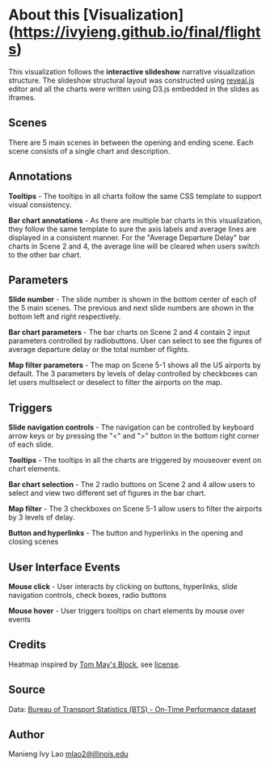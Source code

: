# About this [Visualization] (https://ivyieng.github.io/final/flights)
This visualization follows the **interactive slideshow** narrative visualization structure. The slideshow structural layout was constructed using [reveal.js](http://lab.hakim.se/reveal-js) editor and all the charts were written using D3.js embedded in the slides as iframes.

## Scenes
There are 5 main scenes in between the opening and ending scene. Each scene consists of a single chart and description.

## Annotations
**Tooltips** - The tooltips in all charts follow the same CSS template to support visual consistency.

**Bar chart annotations** - As there are multiple bar charts in this visualization, they follow the same template to sure the axis labels and average lines are displayed in a consistent manner. For the "Average Departure Delay" bar charts in Scene 2 and 4, the average line will be cleared when users switch to the other bar chart.

## Parameters
**Slide number** - The slide number is shown in the bottom center of each of the 5 main scenes. The previous and next slide numbers are shown in the bottom left and right respectively.

**Bar chart parameters** - The bar charts on Scene 2 and 4 contain 2 input parameters controlled by radiobuttons. User can select to see the figures of average departure delay or the total number of flights.

**Map filter parameters** - The map on Scene 5-1 shows all the US airports by default. The 3 parameters by levels of delay controlled by checkboxes can let users multiselect or deselect to filter the airports on the map.

## Triggers
**Slide navigation controls** - The navigation can be controlled by keyboard arrow keys or by pressing the "<" and ">" button in the bottom right corner of each slide.

**Tooltips** - The tooltips in all the charts are triggered by mouseover event on chart elements.

**Bar chart selection** - The 2 radio buttons on Scene 2 and 4 allow users to select and view two different set of figures in the bar chart.

**Map filter** - The 3 checkboxes on Scene 5-1 allow users to filter the airports by 3 levels of delay.

**Button and hyperlinks** - The button and hyperlinks in the opening and closing scenes

## User Interface Events
**Mouse click** - User interacts by clicking on buttons, hyperlinks, slide navigation controls, check boxes, radio buttons

**Mouse hover** - User triggers tooltips on chart elements by mouse over events


## Credits
Heatmap inspired by [Tom May's Block](http://bl.ocks.org/tjdecke/5558084), see [license](/license/heatmap-license.txt).

## Source
Data:
[Bureau of Transport Statistics (BTS) - On-Time Performance dataset](https://www.transtats.bts.gov/DL_SelectFields.asp?Table_ID=236&DB_Short_Name=On-Time)

## Author
Manieng Ivy Lao
[mlao2@illinois.edu](mlao2@illinois.edu)
